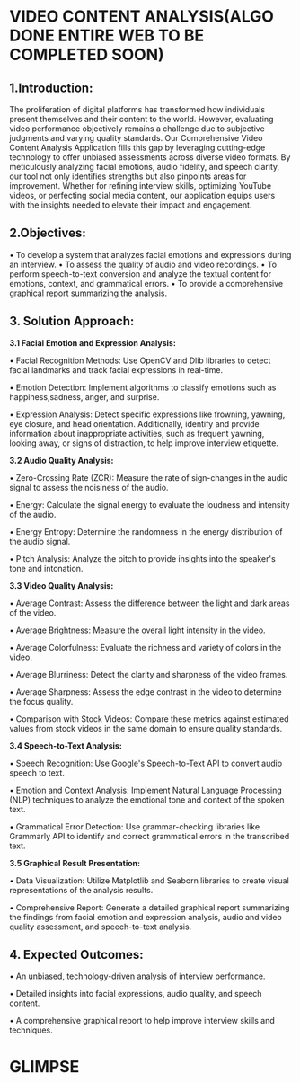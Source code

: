 #   VIDEO CONTENT ANALYSIS(ALGO DONE ENTIRE WEB TO BE COMPLETED SOON)
## 1.Introduction:

The proliferation of digital platforms has transformed how individuals present themselves and their content to the world. However, evaluating video performance objectively remains a challenge due to subjective judgments and varying quality standards. Our Comprehensive Video Content Analysis Application fills this gap by leveraging cutting-edge technology to offer unbiased assessments across diverse video formats. By meticulously analyzing facial emotions, audio fidelity, and speech clarity, our tool not only identifies strengths but also pinpoints areas for improvement. Whether for refining interview skills, optimizing YouTube videos, or perfecting social media content, our application equips users with the insights needed to elevate their impact and engagement.


## 2.Objectives:
• To develop a system that analyzes facial emotions and expressions during an interview.
• To assess the quality of audio and video recordings.
• To perform speech-to-text conversion and analyze the textual content for emotions, context, and grammatical errors.
• To provide a comprehensive graphical report summarizing the analysis.


## 3. Solution Approach:

**3.1 Facial Emotion and Expression Analysis:**

• Facial Recognition Methods: Use OpenCV and Dlib libraries to detect facial landmarks and track facial expressions in real-time.

• Emotion Detection: Implement algorithms to classify emotions such as happiness,sadness, anger, and surprise.

• Expression Analysis: Detect specific expressions like frowning, yawning, eye closure, and head orientation. Additionally, identify and provide information about inappropriate activities, such as
frequent yawning, looking away, or signs of distraction, to help improve interview etiquette.

**3.2 Audio Quality Analysis:**

• Zero-Crossing Rate (ZCR): Measure the rate of sign-changes in the audio signal to assess the noisiness of the audio.

• Energy: Calculate the signal energy to evaluate the loudness and intensity of the audio.

• Energy Entropy: Determine the randomness in the energy distribution of the audio signal.

• Pitch Analysis: Analyze the pitch to provide insights into the speaker's tone and intonation.


**3.3 Video Quality Analysis:**

• Average Contrast: Assess the difference between the light and dark areas of the video.

• Average Brightness: Measure the overall light intensity in the video.

• Average Colorfulness: Evaluate the richness and variety of colors in the video.

• Average Blurriness: Detect the clarity and sharpness of the video frames.

• Average Sharpness: Assess the edge contrast in the video to determine the focus quality.

• Comparison with Stock Videos: Compare these metrics against estimated values from stock videos in the same domain to ensure quality standards.

**3.4 Speech-to-Text Analysis:**

• Speech Recognition: Use Google's Speech-to-Text API to convert audio speech to text.

• Emotion and Context Analysis: Implement Natural Language Processing (NLP) techniques to analyze the emotional tone and context of the spoken text.

• Grammatical Error Detection: Use grammar-checking libraries like Grammarly API to identify and correct grammatical errors in the transcribed text.

**3.5 Graphical Result Presentation:**

• Data Visualization: Utilize Matplotlib and Seaborn libraries to create visual representations of the analysis results.

• Comprehensive Report: Generate a detailed graphical report summarizing the findings from facial emotion and expression analysis, audio and video quality assessment, and speech-to-text
analysis.

## 4. Expected Outcomes:

• An unbiased, technology-driven analysis of interview performance.

• Detailed insights into facial expressions, audio quality, and speech content.

• A comprehensive graphical report to help improve interview skills and techniques.

# GLIMPSE
